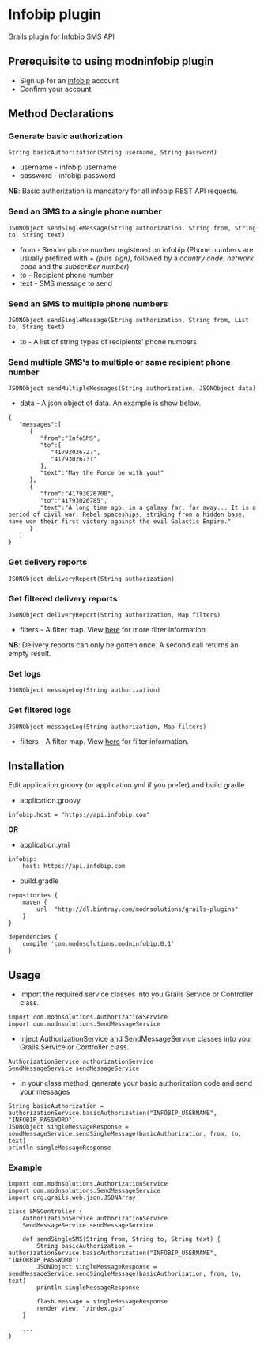 # Infobip plugin #
Grails plugin for Infobip SMS API

## Prerequisite to using **modninfobip** plugin ##
* Sign up for an [infobip](www.infobip.com) account
* Confirm your account

## Method Declarations ##
### Generate basic authorization ###

```
String basicAuthorization(String username, String password)
```
* username - infobip username
* password - infobip password

**NB**: Basic authorization is mandatory for all infobip REST API requests.

### Send an SMS to a single phone number ###

```
JSONObject sendSingleMessage(String authorization, String from, String to, String text)
```
* from - Sender phone number registered on infobip (Phone numbers are usually prefixed with *+ (plus sign)*, followed by a *country code*, *network code* and the *subscriber number*)
* to - Recipient phone number
* text - SMS message to send

### Send an SMS to multiple phone numbers ###

```
JSONObject sendSingleMessage(String authorization, String from, List to, String text)
```
* to - A list of string types of recipients' phone numbers

### Send multiple SMS's to multiple or same recipient phone number ###

```
JSONObject sendMultipleMessages(String authorization, JSONObject data)
```
* data - A json object of data. An example is show below.

```
{  
   "messages":[  
      {  
         "from":"InfoSMS",
         "to":[  
            "41793026727",
            "41793026731"
         ],
         "text":"May the Force be with you!"
      },
      {  
         "from":"41793026700",
         "to":"41793026785",
         "text":"A long time ago, in a galaxy far, far away... It is a period of civil war. Rebel spaceships, striking from a hidden base, have won their first victory against the evil Galactic Empire."
      }
   ]
}
```

### Get delivery reports ###

```
JSONObject deliveryReport(String authorization)
```

### Get filtered delivery reports ###

```
JSONObject deliveryReport(String authorization, Map filters)
```
* filters - A filter map. View [here](https://dev.infobip.com/docs/delivery-reports) for more filter information.

**NB**: Delivery reports can only be gotten once. A second call returns an empty result.

### Get logs ###

```
JSONObject messageLog(String authorization)
```

### Get filtered logs ###

```
JSONObject messageLog(String authorization, Map filters)
```
* filters - A filter map. View [here](https://dev.infobip.com/docs/message-logs) for filter information.

## Installation ##
Edit application.groovy (or application.yml if you prefer) and build.gradle

* application.groovy
```
infobip.host = "https://api.infobip.com"
```

**OR**

* application.yml
```
infobip:
    host: https://api.infobip.com
```

* build.gradle
```
repositories {
    maven {
        url  "http://dl.bintray.com/modnsolutions/grails-plugins" 
    }
}

dependencies {
    compile 'com.modnsolutions:modninfobip:0.1'
}
```

## Usage ##
* Import the required service classes into you Grails Service or Controller class.

```
import com.modnsolutions.AuthorizationService
import com.modnsolutions.SendMessageService
```
* Inject AuthorizationService and SendMessageService classes into your Grails Service or Controller class.

```
AuthorizationService authorizationService
SendMessageService sendMessageService
```

* In your class method, generate your basic authorization code and send your messages

```
String basicAuthorization = authorizationService.basicAuthorization("INFOBIP_USERNAME", "INFOBIP_PASSWORD")
JSONObject singleMessageResponse = sendMessageService.sendSingleMessage(basicAuthorization, from, to, text)
println singleMessageResponse
```

### Example ###
```
import com.modnsolutions.AuthorizationService
import com.modnsolutions.SendMessageService
import org.grails.web.json.JSONArray

class SMSController {
    AuthorizationService authorizationService
    SendMessageService sendMessageService
    
    def sendSingleSMS(String from, String to, String text) {
        String basicAuthorization = authorizationService.basicAuthorization("INFOBIP_USERNAME", "INFORBIP_PASSWORD")
        JSONObject singleMessageResponse = sendMessageService.sendSingleMessage(basicAuthorization, from, to, text)
        println singleMessageResponse

        flash.message = singleMessageResponse
        render view: "/index.gsp"
    }
    
    ...
}
```